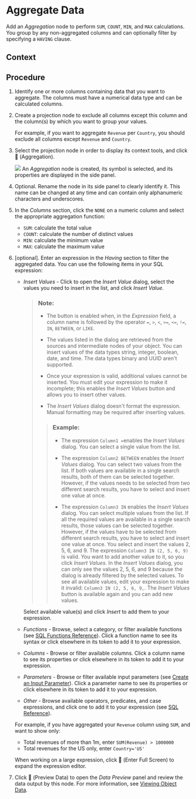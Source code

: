 <!-- loio7733250f9d2a46b690a5288634d269f0 -->

<link rel="stylesheet" type="text/css" href="css/sap-icons.css"/>

# Aggregate Data

Add an *Aggregation* node to perform `SUM`, `COUNT`, `MIN`, and `MAX` calculations. You group by any non-aggregated columns and can optionally filter by specifying a `HAVING` clause.



<a name="loio7733250f9d2a46b690a5288634d269f0__context_dxg_lzf_knb"/>

## Context



<a name="loio7733250f9d2a46b690a5288634d269f0__Steps"/>

## Procedure

1.  Identify one or more columns containing data that you want to aggregate. The columns must have a numerical data type and can be calculated columns.

2.  Create a projection node to exclude all columns except this column and the column\(s\) by which you want to group your values.

    For example, if you want to aggregate `Revenue` per `Country`, you should exclude all columns except `Revenue` and `Country`.

3.  Select the projection node in order to display its context tools, and click <span class="FPA-icons-V3"></span> \(Aggregation\).

    ![](Acquiring-and-Preparing-Data-in-the-Data-Builder/images/Graphical_View_Editor_-_Aggregate_Data_90e85f4.gif) An *Aggregation* node is created, its symbol is selected, and its properties are displayed in the side panel.

4.  Optional. Rename the node in its side panel to clearly identify it. This name can be changed at any time and can contain only alphanumeric characters and underscores.

5.  In the *Columns* section, click the `NONE` on a numeric column and select the appropriate aggregation function:

    -   `SUM`: calculate the total value
    -   `COUNT`: calculate the number of distinct values
    -   `MIN`: calculate the minimum value
    -   `MAX`: calculate the maximum value

6.  \[optional\]. Enter an expression in the *Having* section to filter the aggregated data. You can use the following items in your SQL expression:

    -   *Insert Values* - Click to open the *Insert Value* dialog, select the values you need to insert in the list, and click *Insert Value*.

        > ### Note:  
        > -   The button is enabled when, in the *Expression* field, a column name is followed by the operator `=`, `>`, `<`, `>=`, `<=`, `!=`, `IN`, `BETWEEN`, or `LIKE`.
        > 
        > -   The values listed in the dialog are retrieved from the sources and intermediate nodes of your object. You can insert values of the data types string, integer, boolean, date, and time. The data types binary and UUID aren't supported.
        > -   Once your expression is valid, additional values cannot be inserted. You must edit your expression to make it incomplete; this enables the *Insert Values* button and allows you to insert other values.
        > -   The *Insert Values* dialog doesn't format the expression. Manual formatting may be required after inserting values.
        > 
        > > ### Example:  
        > > -   The expression `Column1 =`enables the *Insert Values* dialog. You can select a single value from the list.
        > > 
        > > -   The expression `Column2 BETWEEN` enables the *Insert Values* dialog. You can select two values from the list. If both values are available in a single search results, both of them can be selected together. However, if the values needs to be selected from two different search results, you have to select and insert one value at once.
        > > -   The expression `Column3 IN` enables the *Insert Values* dialog. You can select multiple values from the list. If all the required values are available in a single search results, those values can be selected together. However, if the values have to be selected from different search results, you have to select and insert one value at once. You select and insert the values 2, 5, 6, and 9. The expression `Column3 IN (2, 5, 6, 9)` is valid. You want to add another value to it, so you click *Insert Values*. In the *Insert Values* dialog, you can only see the values 2, 5, 6, and 9 because the dialog is already filtered by the selected values. To see all available values, edit your expression to make it invalid: `Column3 IN (2, 5, 6, 9,`. The *Insert Values* button is available again and you can add new values.

        Select available value\(s\) and click *Insert* to add them to your expression.

    -   *Functions* - Browse, select a category, or filter available functions \(see [SQL Functions Reference](sql-functions-reference-6d624a1.md)\). Click a function name to see its syntax or click elsewhere in its token to add it to your expression.
    -   *Columns* - Browse or filter available columns. Click a column name to see its properties or click elsewhere in its token to add it to your expression.
    -   *Parameters* - Browse or filter available input parameters \(see [Create an Input Parameter](create-an-input-parameter-53fa99a.md)\). Click a parameter name to see its properties or click elsewhere in its token to add it to your expression.
    -   *Other* - Browse available operators, predicates, and case expressions, and click one to add it to your expression \(see [SQL Reference](sql-reference-6a37cc5.md)\).

    For example, if you have aggregated your `Revenue` column using `SUM`, and want to show only:

    -   Total revenues of more than 1m, enter `SUM(Revenue) > 1000000`
    -   Total revenues for the US only, enter `Country='US'`

    When working on a large expression, click <span class="FPA-icons-V3"></span> \(Enter Full Screen\) to expand the expression editor.

7.  Click <span class="FPA-icons-V3"></span> \(Preview Data\) to open the *Data Preview* panel and review the data output by this node. For more information, see [Viewing Object Data](viewing-object-data-b338e4a.md).


